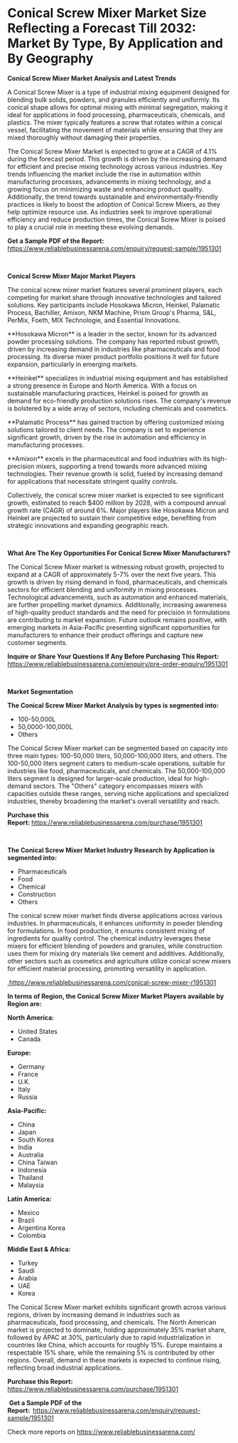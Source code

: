 <p><h1>Conical Screw Mixer Market Size Reflecting a Forecast Till 2032: Market By Type, By Application and By Geography</h1></p><p><strong>Conical Screw Mixer Market Analysis and Latest Trends</strong></p>
<p><p>A Conical Screw Mixer is a type of industrial mixing equipment designed for blending bulk solids, powders, and granules efficiently and uniformly. Its conical shape allows for optimal mixing with minimal segregation, making it ideal for applications in food processing, pharmaceuticals, chemicals, and plastics. The mixer typically features a screw that rotates within a conical vessel, facilitating the movement of materials while ensuring that they are mixed thoroughly without damaging their properties.</p><p>The Conical Screw Mixer Market is expected to grow at a CAGR of 4.1% during the forecast period. This growth is driven by the increasing demand for efficient and precise mixing technology across various industries. Key trends influencing the market include the rise in automation within manufacturing processes, advancements in mixing technology, and a growing focus on minimizing waste and enhancing product quality. Additionally, the trend towards sustainable and environmentally-friendly practices is likely to boost the adoption of Conical Screw Mixers, as they help optimize resource use. As industries seek to improve operational efficiency and reduce production times, the Conical Screw Mixer is poised to play a crucial role in meeting these evolving demands.</p></p>
<p><strong>Get a Sample PDF of the Report:&nbsp;</strong> <a href="https://www.reliablebusinessarena.com/enquiry/request-sample/1951301?utm_campaign=2647&utm_medium=2&utm_source=Github&utm_content=ia&utm_term=10042025&utm_id=conical-screw-mixer">https://www.reliablebusinessarena.com/enquiry/request-sample/1951301</a></p>
<p>&nbsp;</p>
<p><strong>Conical Screw Mixer Major Market Players</strong></p>
<p><p>The conical screw mixer market features several prominent players, each competing for market share through innovative technologies and tailored solutions. Key participants include Hosokawa Micron, Heinkel, Palamatic Process, Bachiller, Amixon, NKM Machine, Prism Group's Pharma, S&L, PerMix, Foeth, MIX Technologie, and Essential Innovations.</p><p>**Hosokawa Micron** is a leader in the sector, known for its advanced powder processing solutions. The company has reported robust growth, driven by increasing demand in industries like pharmaceuticals and food processing. Its diverse mixer product portfolio positions it well for future expansion, particularly in emerging markets.</p><p>**Heinkel** specializes in industrial mixing equipment and has established a strong presence in Europe and North America. With a focus on sustainable manufacturing practices, Heinkel is poised for growth as demand for eco-friendly production solutions rises. The company's revenue is bolstered by a wide array of sectors, including chemicals and cosmetics.</p><p>**Palamatic Process** has gained traction by offering customized mixing solutions tailored to client needs. The company is set to experience significant growth, driven by the rise in automation and efficiency in manufacturing processes.</p><p>**Amixon** excels in the pharmaceutical and food industries with its high-precision mixers, supporting a trend towards more advanced mixing technologies. Their revenue growth is solid, fueled by increasing demand for applications that necessitate stringent quality controls.</p><p>Collectively, the conical screw mixer market is expected to see significant growth, estimated to reach $400 million by 2028, with a compound annual growth rate (CAGR) of around 6%. Major players like Hosokawa Micron and Heinkel are projected to sustain their competitive edge, benefiting from strategic innovations and expanding geographic reach.</p></p>
<p>&nbsp;</p>
<p><strong>What Are The Key Opportunities For Conical Screw Mixer Manufacturers?</strong></p>
<p><p>The Conical Screw Mixer market is witnessing robust growth, projected to expand at a CAGR of approximately 5-7% over the next five years. This growth is driven by rising demand in food, pharmaceuticals, and chemicals sectors for efficient blending and uniformity in mixing processes. Technological advancements, such as automation and enhanced materials, are further propelling market dynamics. Additionally, increasing awareness of high-quality product standards and the need for precision in formulations are contributing to market expansion. Future outlook remains positive, with emerging markets in Asia-Pacific presenting significant opportunities for manufacturers to enhance their product offerings and capture new customer segments.</p></p>
<p><strong>Inquire or Share Your Questions If Any Before Purchasing This Report:</strong> <a href="https://www.reliablebusinessarena.com/enquiry/pre-order-enquiry/1951301?utm_campaign=2647&utm_medium=2&utm_source=Github&utm_content=ia&utm_term=10042025&utm_id=conical-screw-mixer">https://www.reliablebusinessarena.com/enquiry/pre-order-enquiry/1951301</a></p>
<p>&nbsp;</p>
<p><strong>Market Segmentation</strong></p>
<p><strong>The Conical Screw Mixer Market Analysis by types is segmented into:</strong></p>
<p><ul><li>100-50,000L</li><li>50,0000-100,000L</li><li>Others</li></ul></p>
<p><p>The Conical Screw Mixer market can be segmented based on capacity into three main types: 100-50,000 liters, 50,000-100,000 liters, and others. The 100-50,000 liters segment caters to medium-scale operations, suitable for industries like food, pharmaceuticals, and chemicals. The 50,000-100,000 liters segment is designed for larger-scale production, ideal for high-demand sectors. The "Others" category encompasses mixers with capacities outside these ranges, serving niche applications and specialized industries, thereby broadening the market's overall versatility and reach.</p></p>
<p><strong>Purchase this Report:&nbsp;</strong><a href="https://www.reliablebusinessarena.com/purchase/1951301?utm_campaign=2647&utm_medium=2&utm_source=Github&utm_content=ia&utm_term=10042025&utm_id=conical-screw-mixer">https://www.reliablebusinessarena.com/purchase/1951301</a></p>
<p>&nbsp;</p>
<p><strong>The Conical Screw Mixer Market Industry Research by Application is segmented into:</strong></p>
<p><ul><li>Pharmaceuticals</li><li>Food</li><li>Chemical</li><li>Construction</li><li>Others</li></ul></p>
<p><p>The conical screw mixer market finds diverse applications across various industries. In pharmaceuticals, it enhances uniformity in powder blending for formulations. In food production, it ensures consistent mixing of ingredients for quality control. The chemical industry leverages these mixers for efficient blending of powders and granules, while construction uses them for mixing dry materials like cement and additives. Additionally, other sectors such as cosmetics and agriculture utilize conical screw mixers for efficient material processing, promoting versatility in application.</p></p>
<p><a href="https://www.reliablebusinessarena.com/conical-screw-mixer-r1951301?utm_campaign=2647&utm_medium=2&utm_source=Github&utm_content=ia&utm_term=10042025&utm_id=conical-screw-mixer">&nbsp;https://www.reliablebusinessarena.com/conical-screw-mixer-r1951301</a></p>
<p><strong>In terms of Region, the Conical Screw Mixer Market Players available by Region are:</strong></p>
<p>
    <p> <strong> North America: </strong>
        <ul>
            <li>United States</li>
            <li>Canada</li>
        </ul>
        </p> 
    <p> <strong> Europe: </strong>
        <ul>
            <li>Germany</li>
            <li>France</li>
            <li>U.K.</li>
            <li>Italy</li>
            <li>Russia</li>
        </ul>
        </p> 
    <p> <strong> Asia-Pacific: </strong>
        <ul>
            <li>China</li>
            <li>Japan</li>
            <li>South Korea</li>
            <li>India</li>
            <li>Australia</li>
            <li>China Taiwan</li>
            <li>Indonesia</li>
            <li>Thailand</li>
            <li>Malaysia</li>
        </ul>
        </p> 
    <p> <strong> Latin America: </strong>
        <ul>
            <li>Mexico</li>
            <li>Brazil</li>
            <li>Argentina Korea</li>
            <li>Colombia</li>
        </ul>
        </p> 
    <p> <strong> Middle East & Africa: </strong>
        <ul>
            <li>Turkey</li>
            <li>Saudi</li>
            <li>Arabia</li>
            <li>UAE</li>
            <li>Korea</li>
        </ul>
    </p>
    </p>
<p><p>The Conical Screw Mixer market exhibits significant growth across various regions, driven by increasing demand in industries such as pharmaceuticals, food processing, and chemicals. The North American market is projected to dominate, holding approximately 35% market share, followed by APAC at 30%, particularly due to rapid industrialization in countries like China, which accounts for roughly 15%. Europe maintains a respectable 15% share, while the remaining 5% is contributed by other regions. Overall, demand in these markets is expected to continue rising, reflecting broad industrial applications.</p></p>
<p><strong>Purchase this Report: </strong><a href="https://www.reliablebusinessarena.com/purchase/1951301?utm_campaign=2647&utm_medium=2&utm_source=Github&utm_content=ia&utm_term=10042025&utm_id=conical-screw-mixer">https://www.reliablebusinessarena.com/purchase/1951301</a></p>
<p>&nbsp;<strong>Get a Sample PDF of the Report:&nbsp;&nbsp;</strong><a href="https://www.reliablebusinessarena.com/enquiry/request-sample/1951301?utm_campaign=2647&utm_medium=2&utm_source=Github&utm_content=ia&utm_term=10042025&utm_id=conical-screw-mixer">https://www.reliablebusinessarena.com/enquiry/request-sample/1951301</a></p>
<p><strong></strong></p>
<p>Check more reports on <a href="https://www.reliablebusinessarena.com/?utm_campaign=2647&utm_medium=2&utm_source=Github&utm_content=ia&utm_term=10042025&utm_id=conical-screw-mixer">https://www.reliablebusinessarena.com/</a></p>